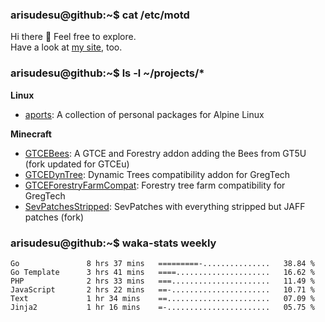 ### arisudesu@github:~$ cat /etc/motd

Hi there 👋  Feel free to explore.  
Have a look at [my site](https://arisu.dev), too.

### arisudesu@github:~$ ls -l ~/projects/*
**Linux**
 - [aports](https://github.com/arisudesu/aports):  A collection of personal packages for Alpine Linux

**Minecraft**
 - [GTCEBees](https://github.com/arisudesu/GTCEBees): A GTCE and Forestry addon adding the Bees from GT5U (fork updated for GTCEu)
 - [GTCEDynTree](https://github.com/arisudesu/GTCEDynTree): Dynamic Trees compatibility addon for GregTech
 - [GTCEForestryFarmCompat](https://github.com/arisudesu/GTCEForestryFarmCompat): Forestry tree farm compatibility for GregTech
 - [SevPatchesStripped](https://github.com/arisudesu/SevPatchesStripped): SevPatches with everything stripped but JAFF patches (fork)

### arisudesu@github:~$ waka-stats weekly
<!--START_SECTION:waka-->

```text
Go               8 hrs 37 mins   =========-...............   38.84 %
Go Template      3 hrs 41 mins   ====.....................   16.62 %
PHP              2 hrs 33 mins   ===......................   11.49 %
JavaScript       2 hrs 22 mins   ==-......................   10.71 %
Text             1 hr 34 mins    ==.......................   07.09 %
Jinja2           1 hr 16 mins    =-.......................   05.75 %
```

<!--END_SECTION:waka-->
